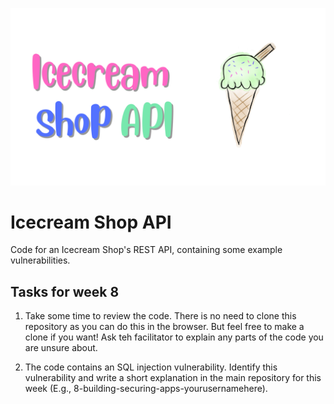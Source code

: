 ![Icecream Shop API](icecream-shop-api.png)

# Icecream Shop API

Code for an Icecream Shop's REST API, containing some example vulnerabilities.

## Tasks for week 8

1) Take some time to review the code. There is no need to clone this repository as you can do this in the browser. But feel free to make a clone if you want! Ask teh facilitator to explain any parts of the code you are unsure about.
  
2) The code contains an SQL injection vulnerability. Identify this vulnerability and write a short explanation in the main repository for this week (E.g., 8-building-securing-apps-yourusernamehere).
